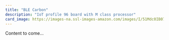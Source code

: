 ```yaml
---
title: "BLE Carbon"
description: "IoT profile 96 board with M class processor"
card_image: https://images-na.ssl-images-amazon.com/images/I/51Mdc0IB07L._AC_.jpg
---
```


Content to come...
